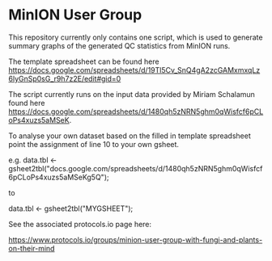 # MinION User Group

This repository currently only contains one script, which is used to generate summary graphs of the
generated QC statistics from MinION runs.

The template spreadsheet can be found here https://docs.google.com/spreadsheets/d/19Tl5Cv_SnQ4gA2zcGAMxmxqLz6lyGnSp0sG_r9h7z2E/edit#gid=0 

The script currently runs on the input data provided by Miriam Schalamun found here https://docs.google.com/spreadsheets/d/1480qh5zNRN5ghm0qWisfcf6pCLoPs4xuzs5aMSeK. 

To analyse your own dataset based on the filled in template spreadsheet point the assignment of line 10 to your own gsheet.

e.g. 
data.tbl <- gsheet2tbl("docs.google.com/spreadsheets/d/1480qh5zNRN5ghm0qWisfcf6pCLoPs4xuzs5aMSeKg5Q");

to 

data.tbl <- gsheet2tbl("MYGSHEET");

See the associated protocols.io page here:

https://www.protocols.io/groups/minion-user-group-with-fungi-and-plants-on-their-mind
